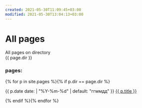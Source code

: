 ```yaml
---
created: 2021-05-30T11:09:45+03:00
modified: 2021-05-30T13:04:13+03:00
---
```


# All pages

All pages on directory  
{{ page.dir }}


### pages:
<div I'd="navigation">
{% for p in site.pages %}{% if p.dir == page.dir %}
<p>{{ p.date date: | "%Y-%m-%d" | default: "ггммдд" }} <a href="{{ p.url }}">{{ p.title }}</a></p>{% endif %}{% endfor %}
</div>
